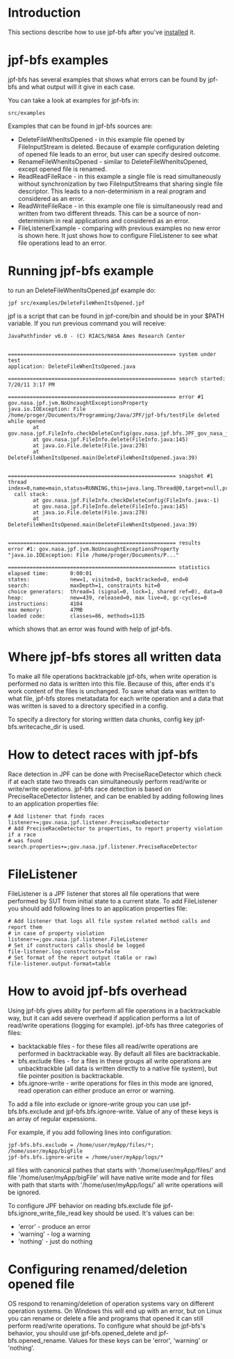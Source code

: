# Introduction #

This sections describe how to use jpf-bfs after you've [installed](2_InstallingJpfBfs.md) it.

# jpf-bfs examples #

jpf-bfs has several examples that shows what errors can be found by jpf-bfs and what output will it give in each case.

You can take a look at examples for jpf-bfs in:

```
src/examples 
```

Examples that can be found in jpf-bfs sources are:
  * DeleteFileWhenItsOpened - in this example file opened by FileInputStream is deleted. Because of example configuration deleting of opened file leads to an error, but user can specify desired outcome.
  * RenameFileWhenItsOpened - similar to DeleteFileWhenItsOpened, except opened file is renamed.
  * ReadReadFileRace - in this example a single file is read simultaneously without synchronization by two FileInputStreams that sharing single file descriptor. This leads to a non-determinism in a real program and considered as an error.
  * ReadWriteFileRace - in this example one file is simultaneously read and written from two different threads. This can be a source of non-determinism in real applications and considered as an error.
  * FileListenerExample - comparing with previous examples no new error is shown here. It just shows how to configure FileListener to see what file operations lead to an error.

# Running jpf-bfs example #

to run an DeleteFileWhenItsOpened.jpf example do:
```
jpf src/examples/DeleteFileWhenItsOpened.jpf 
```
jpf is a script that can be found in jpf-core/bin and should be in your $PATH variable.
If you run previous command you will receive:
```
JavaPathfinder v6.0 - (C) RIACS/NASA Ames Research Center


====================================================== system under test
application: DeleteFileWhenItsOpened.java

====================================================== search started: 7/20/11 3:17 PM

====================================================== error #1
gov.nasa.jpf.jvm.NoUncaughtExceptionsProperty
java.io.IOException: File /home/proger/Documents/Programming/Java/JPF/jpf-bfs/testFile deleted while opened
        at gov.nasa.jpf.FileInfo.checkDeleteConfig(gov.nasa.jpf.bfs.JPF_gov_nasa_jpf_FileInfo)
        at gov.nasa.jpf.FileInfo.delete(FileInfo.java:145)
        at java.io.File.delete(File.java:278)
        at DeleteFileWhenItsOpened.main(DeleteFileWhenItsOpened.java:39)


====================================================== snapshot #1
thread index=0,name=main,status=RUNNING,this=java.lang.Thread@0,target=null,priority=5,lockCount=0,suspendCount=0
  call stack:
        at gov.nasa.jpf.FileInfo.checkDeleteConfig(FileInfo.java:-1)
        at gov.nasa.jpf.FileInfo.delete(FileInfo.java:145)
        at java.io.File.delete(File.java:278)
        at DeleteFileWhenItsOpened.main(DeleteFileWhenItsOpened.java:39)


====================================================== results
error #1: gov.nasa.jpf.jvm.NoUncaughtExceptionsProperty "java.io.IOException: File /home/proger/Documents/P..."

====================================================== statistics
elapsed time:       0:00:01
states:             new=1, visited=0, backtracked=0, end=0
search:             maxDepth=1, constraints hit=0
choice generators:  thread=1 (signal=0, lock=1, shared ref=0), data=0
heap:               new=439, released=0, max live=0, gc-cycles=0
instructions:       4104
max memory:         47MB
loaded code:        classes=86, methods=1135

```

which shows that an error was found with help of jpf-bfs.

# Where jpf-bfs stores all written data #
To make all file operations backtrackable jpf-bfs, when write operation is performed no data is written into this file. Because of this, after ends it's work content of the files is unchanged. To save what data was written to what file, jpf-bfs stores metatadata for each write operation and a data that was written is saved to a directory specified in a config.

To specify a directory for storing written data chunks, config key jpf-bfs.writecache\_dir is used.

# How to detect races with jpf-bfs #

Race detection in JPF can be done with PreciseRaceDetector which check if at each state two threads can simultaneously perform read/write or write/write operations. jpf-bfs race detection is based on PreciseRaceDetector listener, and can be enabled by adding following lines to an application properties file:
```
# Add listener that finds races
listener+=;gov.nasa.jpf.listener.PreciseRaceDetector
# Add PreciseRaceDetector to properties, to report property violation if a race 
# was found
search.properties+=;gov.nasa.jpf.listener.PreciseRaceDetector
```

# FileListener #
FileListener is a JPF listener that stores all file operations that were performed by SUT from initial state to a current state.
To add FileListener you should add following lines to an application properties file:
```
# Add listener that logs all file system related method calls and report them
# in case of property violation
listener+=;gov.nasa.jpf.listener.FileListener
# Set if constructors calls should be logged
file-listener.log-constructors=false
# Set format of the report output (table or raw)
file-listener.output-format=table
```

# How to avoid jpf-bfs overhead #
Using jpf-bfs gives ability for perform all file operations in a backtrackable way, but it can add severe overhead if application performs a lot of read/write operations (logging for example). jpf-bfs has three categories of files:
  * backtackable files - for these files all read/write operations are performed in backtrackable way. By default all files are backtrackable.
  * bfs.exclude files - for a files in these groups all write operations are unbacktrackble (all data is written directly to a native file system), but file pointer position is backtrackable.
  * bfs.ignore-write - write operations for files in this mode are ignored, read operation can either produce an error or warning.

To add a file into exclude or ignore-write group you can use jpf-bfs.bfs.exclude and jpf-bfs.bfs.ignore-write. Value of any of these keys is an array of regular expessions.

For example, if you add following lines into configuration:
```
jpf-bfs.bfs.exclude = /home/user/myApp/files/*; /home/user/myApp/bigFile
jpf-bfs.bfs.ignore-write = /home/user/myApp/logs/*
```
all files with canonical pathes that starts with '/home/user/myApp/files/' and file '/home/user/myApp/bigFile' will have native write mode and for files with path that starts with '/home/user/myApp/logs/' all write operations will be ignored.

To configure JPF behavior on reading bfs.exclude file jpf-bfs.ignore\_write\_file\_read key should be used. It's values can be:
  * 'error' - produce an error
  * 'warning' - log a warning
  * 'nothing' - just do nothing

# Configuring renamed/deletion opened file #
OS respond to renaming/deletion of operation systems vary on different operation systems. On Windows this will end up with an error, but on Linux you can rename or delete a file and programs that opened it can still perform read/write operations.
To configure what should be jpf-bfs's behavior, you should use jpf-bfs.opened\_delete and jpf-bfs.opened\_rename. Values for these keys can be 'error', 'warning' or 'nothing'.